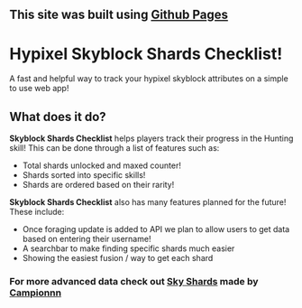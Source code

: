 ## This site was built using [Github Pages](https://reecejww.github.io/skyblock-shard-checklist/)
# Hypixel Skyblock Shards Checklist!
A fast and helpful way to track your hypixel skyblock attributes on a simple to use web app!

## What does it do?
 __Skyblock Shards Checklist__ helps players track their progress in the Hunting skill!
 This can be done through a list of features such as:
 - Total shards unlocked and maxed counter!
 - Shards sorted into specific skills!
 - Shards are ordered based on their rarity!

__Skyblock Shards Checklist__ also has many features planned for the future!
These include:
- Once foraging update is added to API we plan to allow users to get data based on entering their username!
- A searchbar to make finding specific shards much easier
- Showing the easiest fusion / way to get each shard
### For more advanced data check out [Sky Shards](https://skyshards.com/#/recipes) made by [Campionnn](https://github.com/Campionnn)

